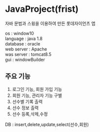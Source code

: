 # JavaProject(frist)

자바 문법과 스윙을 이용하여 만든 롯데자이언츠 앱  

os : window10  
language : java 1.8  
database : oracle  
web server : Apache  
was server : tomcat8.5  
gui : windowBuilder  

## 주요 기능
1. 로그인 기능, 회원 가입 기능    
2. 회원 기능, 관리자 기능 구별  
3. 선수별 기록 출력  
4. 선수 정보 출력  
5. 선수 등록,삭제,수정  


DB : insert,delete,update,select(선수,회원)  
